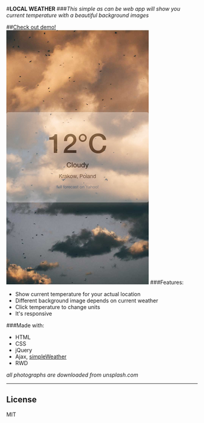 #**LOCAL WEATHER**
###_This simple as can be web app will show you current temperature with a beautiful background images_

##[Check out demo!](https://www.google.com)
![alt text](images/demo1.png "Logo Title Text 1")
###Features:

* Show current temperature for your actual location
* Different background image depends on current weather
* Click temperature to change units
* It's responsive



###Made with:
* HTML
* CSS
* jQuery
* Ajax, [simpleWeather](http://simpleweatherjs.com/#home)
* RWD

_all photographs are downloaded from unsplash.com_
___

License
----

MIT

